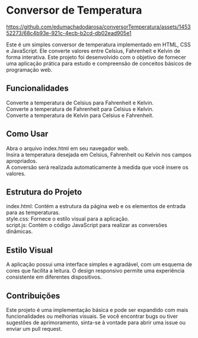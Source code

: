 # Conversor de Temperatura



https://github.com/edumachadodarosa/conversorTemperatura/assets/145352273/68c4b93e-921c-4ecb-b2cd-db02ead905e1


Este é um simples conversor de temperatura implementado em HTML, CSS e JavaScript. Ele converte valores entre Celsius, Fahrenheit e Kelvin de forma interativa. Este projeto foi desenvolvido com o objetivo de fornecer uma aplicação prática para estudo e compreensão de conceitos básicos de programação web.


## Funcionalidades

Converte a temperatura de Celsius para Fahrenheit e Kelvin.<br>
Converte a temperatura de Fahrenheit para Celsius e Kelvin.<br>
Converte a temperatura de Kelvin para Celsius e Fahrenheit.


## Como Usar


Abra o arquivo index.html em seu navegador web.<br>
Insira a temperatura desejada em Celsius, Fahrenheit ou Kelvin nos campos apropriados.<br>
A conversão será realizada automaticamente à medida que você insere os valores.


## Estrutura do Projeto


index.html: Contém a estrutura da página web e os elementos de entrada para as temperaturas.<br>
style.css: Fornece o estilo visual para a aplicação.<br>
script.js: Contém o código JavaScript para realizar as conversões dinâmicas.


## Estilo Visual

A aplicação possui uma interface simples e agradável, com um esquema de cores que facilita a leitura. O design responsivo permite uma experiência consistente em diferentes dispositivos.

## Contribuições


Este projeto é uma implementação básica e pode ser expandido com mais funcionalidades ou melhorias visuais. Se você encontrar bugs ou tiver sugestões de aprimoramento, sinta-se à vontade para abrir uma issue ou enviar um pull request.
